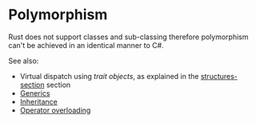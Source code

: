 # Polymorphism

Rust does not support classes and sub-classing therefore polymorphism can't be
achieved in an identical manner to C#.

See also:

- Virtual dispatch using _trait objects_, as explained in the
  [structures-section] section
- [Generics][generics-section]
- [Inheritance][inheritance-section]
- [Operator overloading][operator-overloading-section]
  
[structures-section]: ./custom-types/structs.md
[generics-section]: ./generics.md
[inheritance-section]: ./inheritance.md
[operator-overloading-section]: ./operator-overloading.md
